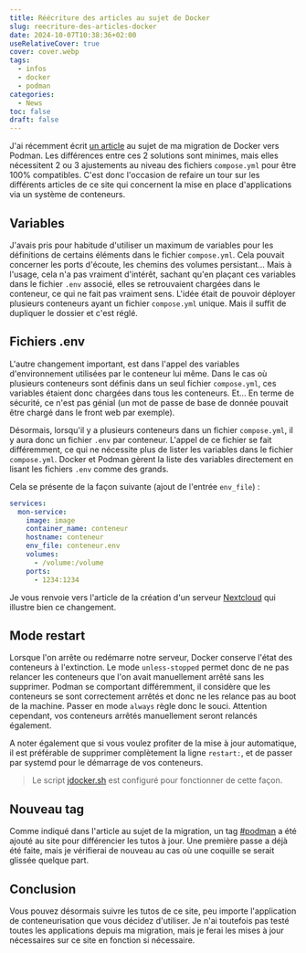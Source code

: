 ```yaml
---
title: Réécriture des articles au sujet de Docker
slug: reecriture-des-articles-docker
date: 2024-10-07T10:38:36+02:00
useRelativeCover: true
cover: cover.webp
tags:
  - infos
  - docker
  - podman
categories:
  - News
toc: false
draft: false
---
```


J'ai récemment écrit [un article](/posts/migration-de-docker-vers-podman/) au sujet de ma migration de Docker vers Podman. Les différences entre ces 2 solutions sont minimes, mais elles nécessitent 2 ou 3 ajustements au niveau des fichiers `compose.yml` pour être 100% compatibles. C'est donc l'occasion de refaire un tour sur les différents articles de ce site qui concernent la mise en place d'applications via un système de conteneurs.

## Variables

J'avais pris pour habitude d'utiliser un maximum de variables pour les définitions de certains éléments dans le fichier `compose.yml`. Cela pouvait concerner les ports d'écoute, les chemins des volumes persistant... Mais à l'usage, cela n'a pas vraiment d'intérêt, sachant qu'en plaçant ces variables dans le fichier `.env` associé, elles se retrouvaient chargées dans le conteneur, ce qui ne fait pas vraiment sens. L'idée était de pouvoir déployer plusieurs conteneurs ayant un fichier `compose.yml` unique. Mais il suffit de dupliquer le dossier et c'est réglé.

## Fichiers .env

L'autre changement important, est dans l'appel des variables d'environnement utilisées par le conteneur lui même. Dans le cas où plusieurs conteneurs sont définis dans un seul fichier `compose.yml`, ces variables étaient donc chargées dans tous les conteneurs. Et... En terme de sécurité, ce n'est pas génial (un mot de passe de base de donnée pouvait être chargé dans le front web par exemple). 

Désormais, lorsqu'il y a plusieurs conteneurs dans un fichier `compose.yml`, il y aura donc un fichier `.env` par conteneur. L'appel de ce fichier se fait différemment, ce qui ne nécessite plus de lister les variables dans le fichier `compose.yml`. Docker et Podman gèrent la liste des variables directement en lisant les fichiers `.env` comme des grands. 

Cela se présente de la façon suivante (ajout de l'entrée `env_file`) : 

```yml
services:
  mon-service:
    image: image
    container_name: conteneur
    hostname: conteneur
    env_file: conteneur.env
    volumes:
      - /volume:/volume
    ports:
      - 1234:1234
```

Je vous renvoie vers l'article de la création d'un serveur [Nextcloud](/posts/construire-son-cloud-avec-nextcloud/) qui illustre bien ce changement.

## Mode restart

Lorsque l'on arrête ou redémarre notre serveur, Docker conserve l'état des conteneurs à l'extinction. Le mode `unless-stopped` permet donc de ne pas relancer les conteneurs que l'on avait manuellement arrêté sans les supprimer. Podman se comportant différemment, il considère que les conteneurs se sont correctement arrêtés et donc ne les relance pas au boot de la machine. Passer en mode `always` règle donc le souci. Attention cependant, vos conteneurs arrêtés manuellement seront relancés également.

A noter également que si vous voulez profiter de la mise à jour automatique, il est préférable de supprimer complètement la ligne `restart:`, et de passer par systemd pour le démarrage de vos conteneurs. 

> Le script [jdocker.sh](/posts/migration-de-docker-vers-podman/#jdockersh) est configuré pour fonctionner de cette façon.

## Nouveau tag

Comme indiqué dans l'article au sujet de la migration, un tag [#podman](/tags/podman/) a été ajouté au site pour différencier les tutos à jour. Une première passe a déjà été faite, mais je vérifierai de nouveau au cas où une coquille se serait glissée quelque part.

## Conclusion

Vous pouvez désormais suivre les tutos de ce site, peu importe l'application de conteneurisation que vous décidez d'utiliser. Je n'ai toutefois pas testé toutes les applications depuis ma migration, mais je ferai les mises à jour nécessaires sur ce site en fonction si nécessaire.

